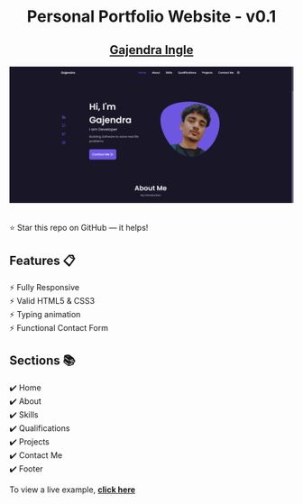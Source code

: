 <div align="center">

<h1>Personal Portfolio Website - v0.1</h1>

<h2>
  <a href="">Gajendra Ingle</a>
</h2>

<div align="center">
  <a href="">
    <img alt="Mockup" src="Mockup.png" />
  </a>
</div>

<br/>

</div>

⭐ Star this repo on GitHub — it helps!

## Features 📋

⚡️ Fully Responsive\
⚡️ Valid HTML5 & CSS3\
⚡️ Typing animation\
⚡️ Functional Contact Form

## Sections 📚

✔️ Home\
✔️ About\
✔️ Skills \
✔️ Qualifications \
✔️ Projects\
✔️ Contact Me\
✔️ Footer

To view a live example, **[click here](https://gajendraingle.netlify.app/)**
